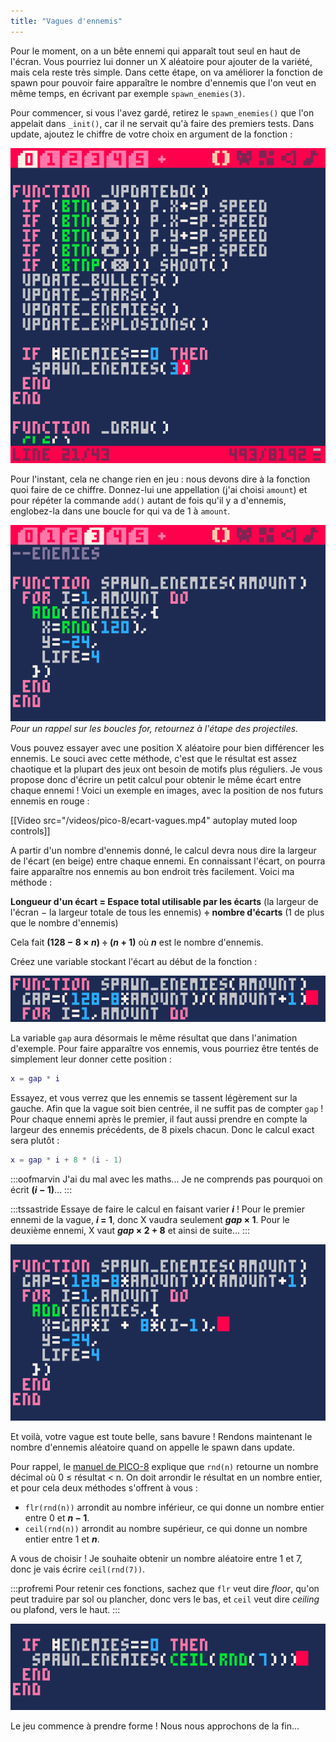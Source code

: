 ```yaml
---
title: "Vagues d'ennemis"
---
```


Pour le moment, on a un bête ennemi qui apparaît tout seul en haut de l'écran. Vous pourriez lui donner un X aléatoire pour ajouter de la variété, mais cela reste très simple. Dans cette étape, on va améliorer la fonction de spawn pour pouvoir faire apparaître le nombre d'ennemis que l'on veut en même temps, en écrivant par exemple `spawn_enemies(3)`.

Pour commencer, si vous l'avez gardé, retirez le `spawn_enemies()` que l'on appelait dans `_init()`, car il ne servait qu'à faire des premiers tests. Dans update, ajoutez le chiffre de votre choix en argument de la fonction :

![](./spawn-enemies-3.png)

Pour l'instant, cela ne change rien en jeu : nous devons dire à la fonction quoi faire de ce chiffre. Donnez-lui une appellation (j'ai choisi `amount`) et pour répéter la commande `add()` autant de fois qu'il y a d'ennemis, englobez-la dans une boucle for qui va de 1 à `amount`.

![](./spawn-enemies-amount.png)
*Pour un rappel sur les boucles for, retournez à l'étape des projectiles.*

Vous pouvez essayer avec une position X aléatoire pour bien différencer les ennemis. Le souci avec cette méthode, c'est que le résultat est assez chaotique et la plupart des jeux ont besoin de motifs plus réguliers. Je vous propose donc d'écrire un petit calcul pour obtenir le même écart entre chaque ennemi ! Voici un exemple en images, avec la position de nos futurs ennemis en rouge :

[[Video src="/videos/pico-8/ecart-vagues.mp4" autoplay muted loop controls]]

A partir d'un nombre d'ennemis donné, le calcul devra nous dire la largeur de l'écart (en beige) entre chaque ennemi. En connaissant l'écart, on pourra faire apparaître nos ennemis au bon endroit très facilement. Voici ma méthode :

**Longueur d'un écart = Espace total utilisable par les écarts** (la largeur de l'écran − la largeur totale de tous les ennemis) **÷ nombre d'écarts** (1 de plus que le nombre d'ennemis)

Cela fait **(128 − 8 × *n*) ÷ (*n* + 1)** où ***n*** est le nombre d'ennemis.

Créez une variable stockant l'écart au début de la fonction :

![](./calcul-gap.png)

La variable `gap` aura désormais le même résultat que dans l'animation d'exemple. Pour faire apparaître vos ennemis, vous pourriez être tentés de simplement leur donner cette position :

```lua
x = gap * i
```

Essayez, et vous verrez que les ennemis se tassent légèrement sur la gauche. Afin que la vague soit bien centrée, il ne suffit pas de compter `gap` ! Pour chaque ennemi après le premier, il faut aussi prendre en compte la largeur des ennemis précédents, de 8 pixels chacun. Donc le calcul exact sera plutôt :

```lua
x = gap * i + 8 * (i - 1)
```

:::oofmarvin
J'ai du mal avec les maths... Je ne comprends pas pourquoi on écrit **(*i* − 1)**...
:::

:::tssastride
Essaye de faire le calcul en faisant varier ***i*** ! Pour le premier ennemi de la vague, ***i* = 1**, donc X vaudra seulement ***gap* × 1**. Pour le deuxième ennemi, X vaut ***gap* × 2 + 8** et ainsi de suite... 
:::

![](./x-gap.png)

Et voilà, votre vague est toute belle, sans bavure ! Rendons maintenant le nombre d'ennemis aléatoire quand on appelle le spawn dans update.

Pour rappel, le [manuel de PICO-8](https://www.lexaloffle.com/pico-8.php?page=manual#main_div:~:text=rnd%20x) explique que `rnd(n)` retourne un nombre décimal où 0 ≤ résultat < n. On doit arrondir le résultat en un nombre entier, et pour cela deux méthodes s'offrent à vous :

- `flr(rnd(n))` arrondit au nombre inférieur, ce qui donne un nombre entier entre 0 et ***n* − 1**.
- `ceil(rnd(n))` arrondit au nombre supérieur, ce qui donne un nombre entier entre 1 et ***n***.

A vous de choisir ! Je souhaite obtenir un nombre aléatoire entre 1 et 7, donc je vais écrire `ceil(rnd(7))`.

:::profremi
Pour retenir ces fonctions, sachez que `flr` veut dire *floor*, qu'on peut traduire par sol ou plancher, donc vers le bas, et `ceil` veut dire *ceiling* ou plafond, vers le haut.
:::

![](./ceil-random-7.png)

Le jeu commence à prendre forme ! Nous nous approchons de la fin...
